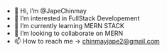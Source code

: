 - 👋 Hi, I’m @JapeChinmay
- 👀 I’m interested in FullStack Developement
- 🌱 I’m currently learning MERN STACK
- 💞️ I’m looking to collaborate on MERN
- 📫 How to reach me ->  chinmayjape2@gmail.com

<!---
JapeChinmay/JapeChinmay is a ✨ special ✨ repository because its `README.md` (this file) appears on your GitHub profile.
You can click the Preview link to take a look at your changes.
--->
